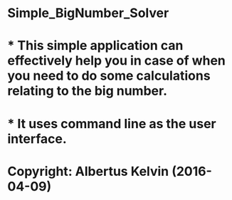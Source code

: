 # Simple_BigNumber_Solver

# * This simple application can effectively help you in case of when you need to do some calculations relating to the big number.
# * It uses command line as the user interface.

# Copyright: Albertus Kelvin (2016-04-09)
